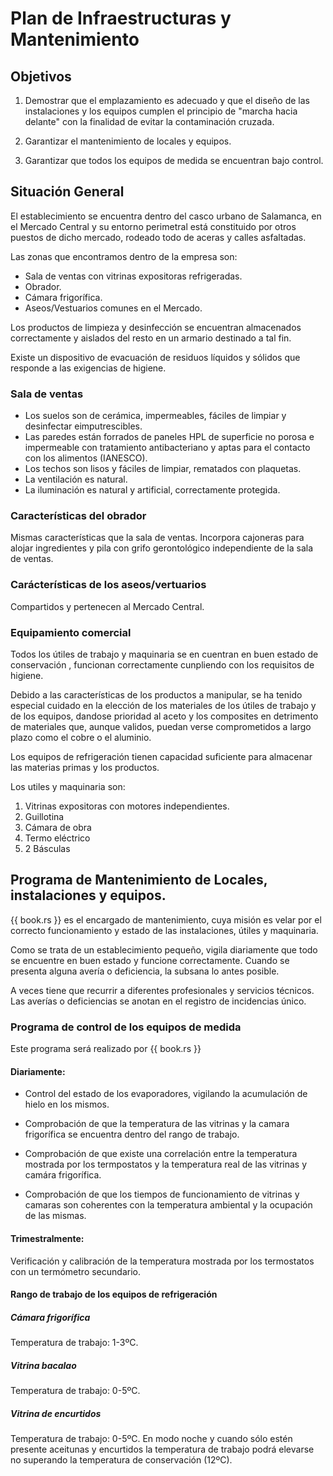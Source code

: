 # Plan de Infraestructuras y Mantenimiento

## Objetivos
1. Demostrar que el emplazamiento es adecuado y que el diseño de las instalaciones y los equipos cumplen el principio de "marcha hacia delante" con la finalidad de evitar la contaminación cruzada.

2. Garantizar el mantenimiento de locales y equipos.
3. Garantizar que todos los equipos de medida se encuentran bajo control.
 
## Situación General
El establecimiento se encuentra dentro del casco urbano de Salamanca, en el Mercado Central y su entorno perimetral está constituido por otros puestos de dicho mercado, rodeado todo de aceras y calles asfaltadas.

Las zonas que encontramos dentro de la empresa son:

* Sala de ventas con vitrinas expositoras refrigeradas.
* Obrador.
* Cámara frigorífica.
* Aseos/Vestuarios comunes en el Mercado.

Los productos de limpieza y desinfección se encuentran almacenados correctamente y aislados del resto en un armario destinado a tal fin.

Existe un dispositivo de evacuación de residuos líquidos y sólidos que responde a las exigencias de higiene.

### Sala de ventas
* Los suelos son de cerámica, impermeables, fáciles de limpiar y desinfectar eimputrescibles.
* Las paredes están forrados de paneles HPL de superficie no porosa e impermeable con tratamiento antibacteriano y aptas para el contacto con los alimentos (IANESCO).
* Los techos son lisos y fáciles de limpiar, rematados con plaquetas.
* La ventilación es natural.
* La iluminación es natural y artificial, correctamente protegida.

### Características del obrador
Mismas características que la sala de ventas. Incorpora cajoneras para alojar ingredientes y pila con grifo gerontológico independiente de la sala de ventas.

### Carácterísticas de los aseos/vertuarios
Compartidos y pertenecen al Mercado Central.

### Equipamiento comercial
Todos los útiles de trabajo y maquinaria se en cuentran en buen estado de conservación , funcionan correctamente cunpliendo con los requisitos de
higiene.

Debido a las características de los productos a manipular, se ha tenido especial cuidado en la elección de los materiales de los útiles de trabajo y de los equipos, dandose prioridad al aceto y los composites en detrimento de materiales que, aunque validos, puedan verse comprometidos a largo plazo como el cobre o el aluminio.

Los equipos de refrigeración tienen capacidad suficiente para almacenar las materias primas y los productos.

Los utiles y maquinaria son:

1. Vitrinas expositoras con motores independientes.
2. Guillotina
3. Cámara de obra
4. Termo eléctrico
5. 2 Básculas

## Programa de Mantenimiento de Locales, instalaciones y equipos.
{{ book.rs }} es el encargado de mantenimiento, cuya misión es velar por el correcto funcionamiento y estado de las instalaciones, útiles y maquinaria.

Como se trata de un establecimiento pequeño, vigila diariamente que todo se encuentre en buen estado y funcione correctamente. Cuando se presenta alguna avería o deficiencia, la subsana lo antes posible. 

A veces tiene que recurrir a diferentes profesionales y servicios técnicos. Las averías o deficiencias se anotan en el registro de incidencias único. 

### Programa de control de los equipos de medida
Este programa será realizado por {{ book.rs }}

#### Diariamente:
* Control del estado de los evaporadores, vigilando la acumulación de hielo en los mismos.

* Comprobación de que la temperatura de las vitrinas y la camara frigorífica se encuentra dentro del rango de trabajo.

* Comprobación de que existe una correlación entre la temperatura mostrada por los termpostatos y la temperatura real de las vitrinas y camára frigorífica.

* Comprobación de que los tiempos de funcionamiento de vitrinas y camaras son coherentes con la temperatura ambiental y la ocupación de las mismas.

#### Trimestralmente:
Verificación y calibración de la temperatura mostrada por los termostatos con un termómetro secundario.

#### Rango de trabajo de los equipos de refrigeración

##### Cámara frigorífica
Temperatura de trabajo: 1-3ºC.

##### Vitrina bacalao
Temperatura de trabajo: 0-5ºC.

##### Vitrina de encurtidos
Temperatura de trabajo: 0-5ºC. En modo noche y cuando sólo estén presente aceitunas y encurtidos la temperatura de trabajo podrá elevarse no superando la temperatura de conservación (12ºC).

